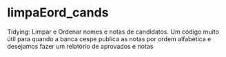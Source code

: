 # limpaEord_cands
Tidying: Limpar e Ordenar nomes e notas de candidatos.
Um código muito útil para quando a banca cespe publica as notas por ordem alfabética e desejamos fazer um relatório de aprovados e notas
